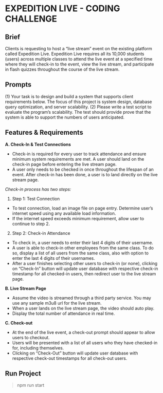 # EXPEDITION LIVE - CODING CHALLENGE

## Brief
Clients is requesting to host a “live stream” event on the existing platform called Expedition Live. Expedition Live requires all its 10,000 students (users) across multiple classes to attend the live event at a specified time where they will check-in to the event, view the live stream, and participate in flash quizzes throughout the course of the live stream. 

## Prompts
(1) Your task is to design and build a system that supports client requirements below. The focus of this project is system design, database query optimization, and server scalability. 
(2) Please write a test script to evaluate the program’s scalability. The test should provide prove that the system is able to support the numbers of users anticipated.

## Features & Requirements
**A. Check-In & Test Connections**
* Check-in is required for every user to track attendance and ensure minimum system requirements are met. A user should land on the check-in page before entering the live stream page.
* A user only needs to be checked in once throughout the lifespan of an event. After check-in has been done, a user is to land directly on the live stream page.

_Check-in process has two steps:_
1. Step 1: Test Connection
  * To test connection, load an image file on page entry. Determine user’s internet speed using any available load information.
  * If the internet speed exceeds minimum requirement, allow user to continue to step 2.
2. Step 2: Check-in Attendance
  * To check in, a user needs to enter their last 4 digits of their username.
  * A user is able to check-in other employees from the same class. To do so, display a list of all users from the same class, also with option to enter the last 4 digits of their usernames. 
  * After a user finishes selecting other users to check-in (or none), clicking on “Check-In” button will update user database with respective check-in timestamp for all checked-in users, then redirect user to the live stream page.

**B. Live Stream Page**
* Assume the video is streamed through a third party service. You may use any sample m3u8 url for the live stream.
* When a user lands on the live stream page, the video should auto play.
* Display the total number of attendance in real time.

**C. Check-out**
* At the end of the live event, a check-out prompt should appear to allow users to checkout.
* Users will be presented with a list of all users who they have checked-in for, including themselves.
* Clicking on “Check-Out” button will update user database with respective check-out timestamps for all check-out users. 

## Run Project
> npm run start